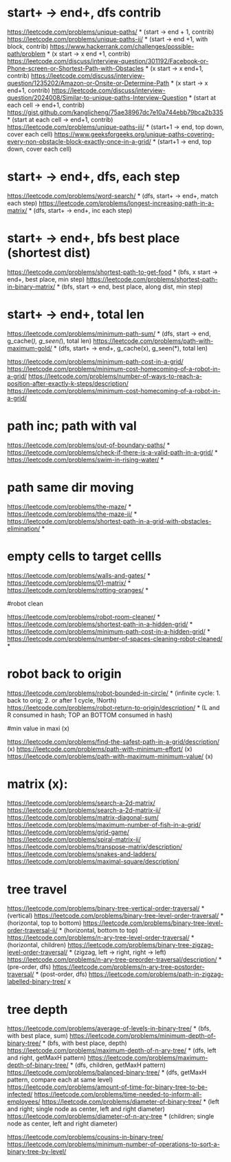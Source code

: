 # start+ -> end+, dfs contrib

https://leetcode.com/problems/unique-paths/ * (start -> end + 1, contrib)
https://leetcode.com/problems/unique-paths-ii/ * (start -> end +1, with block, contrib)
https://www.hackerrank.com/challenges/possible-path/problem * (x start -> x end +1, contrib)
https://leetcode.com/discuss/interview-question/301192/Facebook-or-Phone-screen-or-Shortest-Path-with-Obstacles * (x start -> x end+1, contrib)
https://leetcode.com/discuss/interview-question/1235202/Amazon-or-Onsite-or-Determine-Path * (x start -> x end+1, contrib)
https://leetcode.com/discuss/interview-question/2024008/Similar-to-unique-paths-Interview-Question * (start at each cell -> end+1, contrib)
https://gist.github.com/kanglicheng/75ae38967dc7e10a744ebb79bca2b335 * (start at each cell -> end+1, contrib)
https://leetcode.com/problems/unique-paths-iii/ * (start+1 -> end, top down, cover each cell)
https://www.geeksforgeeks.org/unique-paths-covering-every-non-obstacle-block-exactly-once-in-a-grid/ * (start+1 -> end, top down, cover each cell)

# start+ -> end+, dfs, each step 
https://leetcode.com/problems/word-search/ * (dfs, start+ -> end+, match each step)
https://leetcode.com/problems/longest-increasing-path-in-a-matrix/ * (dfs, start+ -> end+, inc each step)

# start+ -> end+, bfs best place (shortest dist)
https://leetcode.com/problems/shortest-path-to-get-food * (bfs, x start -> end+, best place, min step)
https://leetcode.com/problems/shortest-path-in-binary-matrix/ * (bfs, start -> end, best place, along dist, min step)

# start+ -> end+, total len
https://leetcode.com/problems/minimum-path-sum/ * (dfs, start -> end, g_cache(*), g_seen(*), total len)
https://leetcode.com/problems/path-with-maximum-gold/ * (dfs, start+ -> end+, g_cache(x), g_seen(*), total len)



https://leetcode.com/problems/minimum-path-cost-in-a-grid/
https://leetcode.com/problems/minimum-cost-homecoming-of-a-robot-in-a-grid/
https://leetcode.com/problems/number-of-ways-to-reach-a-position-after-exactly-k-steps/description/
https://leetcode.com/problems/minimum-cost-homecoming-of-a-robot-in-a-grid/


# path inc; path with val

https://leetcode.com/problems/out-of-boundary-paths/ *
https://leetcode.com/problems/check-if-there-is-a-valid-path-in-a-grid/ *
https://leetcode.com/problems/swim-in-rising-water/ *

 

# path same dir moving

https://leetcode.com/problems/the-maze/ *
https://leetcode.com/problems/the-maze-ii/ *
https://leetcode.com/problems/shortest-path-in-a-grid-with-obstacles-elimination/ *

 

# empty cells to target cellls

https://leetcode.com/problems/walls-and-gates/ *
https://leetcode.com/problems/01-matrix/ *
https://leetcode.com/problems/rotting-oranges/ *

 

#robot clean

https://leetcode.com/problems/robot-room-cleaner/ *
https://leetcode.com/problems/shortest-path-in-a-hidden-grid/ *
https://leetcode.com/problems/minimum-path-cost-in-a-hidden-grid/ *
https://leetcode.com/problems/number-of-spaces-cleaning-robot-cleaned/ *

 

# robot back to origin

https://leetcode.com/problems/robot-bounded-in-circle/ * (infinite cycle: 1. back to orig; 2. or after 1 cycle, !North)
https://leetcode.com/problems/robot-return-to-origin/description/ * (L and R consumed in hash; TOP an BOTTOM consumed in hash)



#min value in maxi (x)

https://leetcode.com/problems/find-the-safest-path-in-a-grid/description/ (x)
https://leetcode.com/problems/path-with-minimum-effort/ (x)
https://leetcode.com/problems/path-with-maximum-minimum-value/ (x)


# matrix (x):

https://leetcode.com/problems/search-a-2d-matrix/
https://leetcode.com/problems/search-a-2d-matrix-ii/
https://leetcode.com/problems/matrix-diagonal-sum/
https://leetcode.com/problems/maximum-number-of-fish-in-a-grid/
https://leetcode.com/problems/grid-game/
https://leetcode.com/problems/spiral-matrix-ii/
https://leetcode.com/problems/transpose-matrix/description/
https://leetcode.com/problems/snakes-and-ladders/
https://leetcode.com/problems/maximal-square/description/

 

# tree travel

https://leetcode.com/problems/binary-tree-vertical-order-traversal/ * (vertical)
https://leetcode.com/problems/binary-tree-level-order-traversal/ * (horizontal, top to bottom)
https://leetcode.com/problems/binary-tree-level-order-traversal-ii/ * (horizontal, bottom to top)
https://leetcode.com/problems/n-ary-tree-level-order-traversal/ * (horizontal, children)
https://leetcode.com/problems/binary-tree-zigzag-level-order-traversal/ * (zigzag, left -> right, right -> left)
https://leetcode.com/problems/n-ary-tree-preorder-traversal/description/ * (pre-order, dfs)
https://leetcode.com/problems/n-ary-tree-postorder-traversal/ * (post-order, dfs)
https://leetcode.com/problems/path-in-zigzag-labelled-binary-tree/ x



# tree depth

https://leetcode.com/problems/average-of-levels-in-binary-tree/ * (bfs, with best place, sum)
https://leetcode.com/problems/minimum-depth-of-binary-tree/ * (bfs, with best place, depth)
https://leetcode.com/problems/maximum-depth-of-n-ary-tree/ * (dfs, left and right, getMaxH pattern)
https://leetcode.com/problems/maximum-depth-of-binary-tree/ * (dfs, children, getMaxH pattern)
https://leetcode.com/problems/balanced-binary-tree/ * (dfs, getMaxH pattern, compare each at same level)
https://leetcode.com/problems/amount-of-time-for-binary-tree-to-be-infected/
https://leetcode.com/problems/time-needed-to-inform-all-employees/
https://leetcode.com/problems/diameter-of-binary-tree/ * (left and right; single node as center, left and right diameter)
https://leetcode.com/problems/diameter-of-n-ary-tree * (children; single node as center, left and right diameter)

https://leetcode.com/problems/cousins-in-binary-tree/
https://leetcode.com/problems/minimum-number-of-operations-to-sort-a-binary-tree-by-level/
